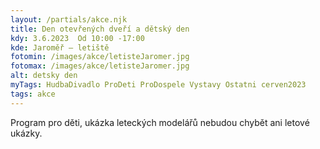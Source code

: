 ```yaml
---
layout: /partials/akce.njk
title: Den otevřených dveří a dětský den
kdy: 3.6.2023  Od 10:00 -17:00
kde: Jaroměř – letiště
fotomin: /images/akce/letisteJaromer.jpg
fotomax: /images/akce/letisteJaromer.jpg
alt: detsky den
myTags: HudbaDivadlo ProDeti ProDospele Vystavy Ostatni cerven2023
tags: akce
---
```


Program pro děti, ukázka leteckých modelářů nebudou chybět ani letové ukázky.